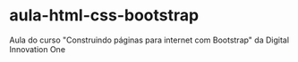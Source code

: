 # aula-html-css-bootstrap
Aula do curso "Construindo páginas para internet com Bootstrap"  da Digital Innovation One
